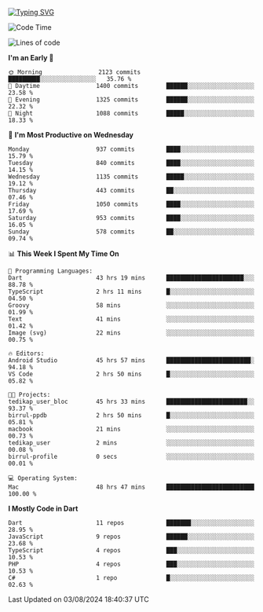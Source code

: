 
<a href="https://git.io/typing-svg"><img src="https://readme-typing-svg.demolab.com?font=Source+Code+Pro&pause=1000&random=false&width=435&lines=Hey+%F0%9F%A5%B6+iam+Yaskraz" alt="Typing SVG" /></a>
<!--START_SECTION:waka-->
![Code Time](http://img.shields.io/badge/Code%20Time-421%20hrs%2038%20mins-blue)

![Lines of code](https://img.shields.io/badge/From%20Hello%20World%20I%27ve%20Written-3.3%20million%20lines%20of%20code-blue)

**I'm an Early 🐤** 

```text
🌞 Morning                2123 commits        █████████░░░░░░░░░░░░░░░░   35.76 % 
🌆 Daytime                1400 commits        ██████░░░░░░░░░░░░░░░░░░░   23.58 % 
🌃 Evening                1325 commits        ██████░░░░░░░░░░░░░░░░░░░   22.32 % 
🌙 Night                  1088 commits        █████░░░░░░░░░░░░░░░░░░░░   18.33 % 
```
📅 **I'm Most Productive on Wednesday** 

```text
Monday                   937 commits         ████░░░░░░░░░░░░░░░░░░░░░   15.79 % 
Tuesday                  840 commits         ████░░░░░░░░░░░░░░░░░░░░░   14.15 % 
Wednesday                1135 commits        █████░░░░░░░░░░░░░░░░░░░░   19.12 % 
Thursday                 443 commits         ██░░░░░░░░░░░░░░░░░░░░░░░   07.46 % 
Friday                   1050 commits        ████░░░░░░░░░░░░░░░░░░░░░   17.69 % 
Saturday                 953 commits         ████░░░░░░░░░░░░░░░░░░░░░   16.05 % 
Sunday                   578 commits         ██░░░░░░░░░░░░░░░░░░░░░░░   09.74 % 
```


📊 **This Week I Spent My Time On** 

```text
💬 Programming Languages: 
Dart                     43 hrs 19 mins      ██████████████████████░░░   88.78 % 
TypeScript               2 hrs 11 mins       █░░░░░░░░░░░░░░░░░░░░░░░░   04.50 % 
Groovy                   58 mins             ░░░░░░░░░░░░░░░░░░░░░░░░░   01.99 % 
Text                     41 mins             ░░░░░░░░░░░░░░░░░░░░░░░░░   01.42 % 
Image (svg)              22 mins             ░░░░░░░░░░░░░░░░░░░░░░░░░   00.75 % 

🔥 Editors: 
Android Studio           45 hrs 57 mins      ████████████████████████░   94.18 % 
VS Code                  2 hrs 50 mins       █░░░░░░░░░░░░░░░░░░░░░░░░   05.82 % 

🐱‍💻 Projects: 
tedikap_user_bloc        45 hrs 33 mins      ███████████████████████░░   93.37 % 
birrul-ppdb              2 hrs 50 mins       █░░░░░░░░░░░░░░░░░░░░░░░░   05.81 % 
macbook                  21 mins             ░░░░░░░░░░░░░░░░░░░░░░░░░   00.73 % 
tedikap_user             2 mins              ░░░░░░░░░░░░░░░░░░░░░░░░░   00.08 % 
birrul-profile           0 secs              ░░░░░░░░░░░░░░░░░░░░░░░░░   00.01 % 

💻 Operating System: 
Mac                      48 hrs 47 mins      █████████████████████████   100.00 % 
```

**I Mostly Code in Dart** 

```text
Dart                     11 repos            ███████░░░░░░░░░░░░░░░░░░   28.95 % 
JavaScript               9 repos             ██████░░░░░░░░░░░░░░░░░░░   23.68 % 
TypeScript               4 repos             ███░░░░░░░░░░░░░░░░░░░░░░   10.53 % 
PHP                      4 repos             ███░░░░░░░░░░░░░░░░░░░░░░   10.53 % 
C#                       1 repo              █░░░░░░░░░░░░░░░░░░░░░░░░   02.63 % 
```




 Last Updated on 03/08/2024 18:40:37 UTC
<!--END_SECTION:waka-->
